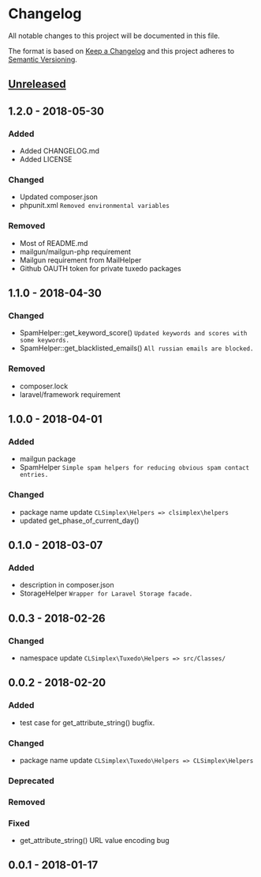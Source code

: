 # Changelog
All notable changes to this project will be documented in this file.

The format is based on [Keep a Changelog](https://keepachangelog.com/en/1.0.0/)
and this project adheres to [Semantic Versioning](https://semver.org/spec/v2.0.0.html).

## [Unreleased]

## 1.2.0 - 2018-05-30

### Added
- Added CHANGELOG.md
- Added LICENSE

### Changed
- Updated composer.json
- phpunit.xml `Removed environmental variables`


### Removed
- Most of README.md
- mailgun/mailgun-php requirement
- Mailgun requirement from MailHelper
- Github OAUTH token for private tuxedo packages

## 1.1.0 - 2018-04-30

### Changed
- SpamHelper::get_keyword_score() `Updated keywords and scores with some keywords.`
- SpamHelper::get_blacklisted_emails() `All russian emails are blocked.`

### Removed
- composer.lock
- laravel/framework requirement

## 1.0.0 - 2018-04-01

### Added
- mailgun package
- SpamHelper `Simple spam helpers for reducing obvious spam contact entries.`

### Changed
- package name update `CLSimplex\Helpers => clsimplex\helpers`
- updated get_phase_of_current_day()

## 0.1.0 - 2018-03-07

### Added
- description in composer.json
- StorageHelper `Wrapper for Laravel Storage facade.`

## 0.0.3 - 2018-02-26

### Changed
- namespace update `CLSimplex\Tuxedo\Helpers => src/Classes/`

## 0.0.2 - 2018-02-20

### Added
- test case for get_attribute_string() bugfix.

### Changed
- package name update `CLSimplex\Tuxedo\Helpers => CLSimplex\Helpers`

### Deprecated


### Removed


### Fixed
- get_attribute_string() URL value encoding bug


## 0.0.1 - 2018-01-17

[Unreleased]: https://github.com/clsimplex/tuxedo-helpers/compare/1.2.0...develop
[1.2.0]: https://github.com/clsimplex/tuxedo-helpers/compare/1.1.0...1.2.0
[1.1.0]: https://github.com/clsimplex/tuxedo-helpers/compare/1.0.0...1.1.0
[1.0.0]: https://github.com/clsimplex/tuxedo-helpers/compare/0.1.0...1.0.0
[0.1.0]: https://github.com/clsimplex/tuxedo-helpers/compare/0.0.3...0.1.0
[0.0.3]: https://github.com/clsimplex/tuxedo-helpers/compare/0.0.2...0.0.3
[0.0.2]: https://github.com/clsimplex/tuxedo-helpers/compare/0.0.1...0.0.2
[0.0.1]: https://github.com/clsimplex/tuxedo-helpers/releases/0.0.1

